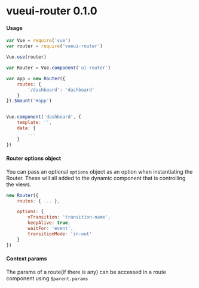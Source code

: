 
vueui-router 0.1.0
==================

#### Usage

```js
var Vue = require('vue')
var router = require('vueui-router')

Vue.use(router)

var Router = Vue.component('ui-router')

var app = new Router({
    routes: {
        '/dashboard': 'dashboard'
    }
}).$mount('#app')


Vue.component('dashboard', {
    template: '',
    data: {
        ...
    }
})

```

#### Router options object
You can pass an optional ```options``` object as an option when instantiating the Router. These will all added to
the dynamic component that is controlling the views.

```js
new Router({
    routes: { ... },

    options: {
        vTransition: 'transition-name',
        keepAlive: true,
        waitFor: 'event',
        transitionMode: 'in-out'
    }
})

```

#### Context params
The params of a route(if there is any) can be accessed in a route component using ```$parent.params```